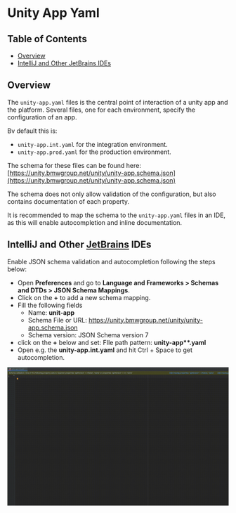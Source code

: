 # Unity App Yaml

## Table of Contents

<!-- START doctoc generated TOC please keep comment here to allow auto update -->
<!-- DON'T EDIT THIS SECTION, INSTEAD RE-RUN doctoc TO UPDATE -->

- [Overview](#overview)
- [IntelliJ and Other JetBrains IDEs](#intellij-and-other-jetbrains-ides)

<!-- END doctoc generated TOC please keep comment here to allow auto update -->

## Overview

The `unity-app.yaml` files is the central point of interaction of a unity app and the platform.
Several files, one for each environment, specify the configuration of an app.

Bv default this is:

* `unity-app.int.yaml` for the integration environment.
* `unity-app.prod.yaml` for the production environment.

The schema for these files can be found
here: [https://unity.bmwgroup.net/unity/unity-app.schema.json](https://unity.bmwgroup.net/unity/unity-app.schema.json)

The schema does not only allow validation of the configuration, but also contains documentation of each property.

It is recommended to map the schema to the `unity-app.yaml` files in an IDE, as this will enable autocompletion and
inline documentation.

## IntelliJ and Other [JetBrains](https://www.jetbrains.com) IDEs

Enable JSON schema validation and autocompletion following the steps below:

* Open **Preferences** and go to **Language and Frameworks > Schemas and DTDs > JSON Schema Mappings**.
* Click on the **+** to add a new schema mapping.
* Fill the following fields
  * Name: **unit-app**
  * Schema File or URL: https://unity.bmwgroup.net/unity/unity-app.schema.json
  * Schema version: JSON Schema version 7
* click on the **+** below and set: FIle path pattern: **unity-app\*\*.yaml**
* Open e.g. the **unity-app.int.yaml** and hit Ctrl + Space to get autocompletion.

![](../assets/schema-autocompletion.gif)
